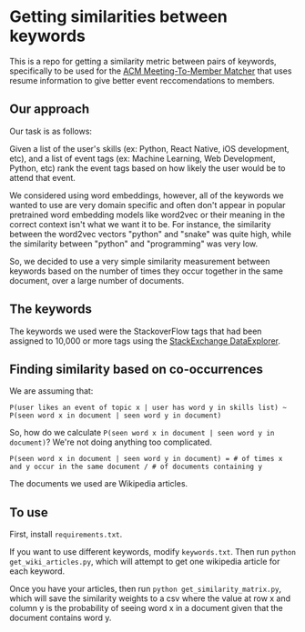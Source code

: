 # Getting similarities between keywords

This is a repo for getting a similarity metric between pairs of keywords, specifically to be used for the  [ACM Meeting-To-Member Matcher](https://github.com/acm-uiuc/mmm) that uses resume information to give better event reccomendations to members.

## Our approach

Our task is as follows:

Given a list of the user's skills (ex: Python, React Native, iOS development, etc), and a list of event tags (ex: Machine Learning, Web Development, Python, etc) rank the event tags based on how likely the user would be to attend that event.

We considered using word embeddings, however, all of the keywords we wanted to use are very domain specific and often don't appear in popular pretrained word embedding models like word2vec or their meaning in the correct context isn't what we want it to be. For instance, the similarity between the word2vec vectors "python" and "snake" was quite high, while the similarity between "python" and "programming" was very low.

So, we decided to use a very simple similarity measurement between keywords based on the number of times they occur together in the same document, over a large number of documents.

## The keywords

The keywords we used were the StackoverFlow tags that had been assigned to 10,000 or more tags using the [StackExchange DataExplorer](https://data.stackexchange.com/stackoverflow/query/edit/1203735).

## Finding similarity based on co-occurrences

We are assuming that:

```
P(user likes an event of topic x | user has word y in skills list) ~ P(seen word x in document | seen word y in document)
```

So, how do we calculate `P(seen word x in document | seen word y in document)`? We're not doing anything too complicated.

```
P(seen word x in document | seen word y in document) = # of times x and y occur in the same document / # of documents containing y
```

The documents we used are Wikipedia articles.

## To use

First, install `requirements.txt`.

If you want to use different keywords, modify `keywords.txt`. Then run `python get_wiki_articles.py`, which will attempt to get one wikipedia article for each keyword.

Once you have your articles, then run `python get_similarity_matrix.py`, which will save the similarity weights to a csv where the value at row x and column y is the probability of seeing word x in a document given that the document contains word y.